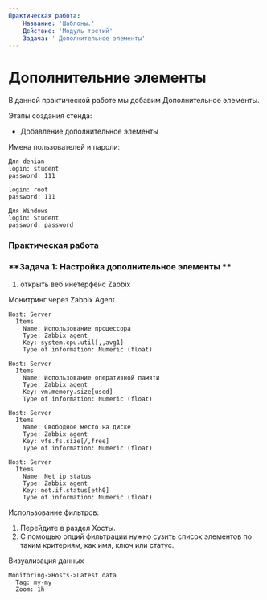 ```yaml
---
Практическая работа:
    Название: 'Шаблоны.'
    Действие: 'Модуль третий'
    Задача: ' Дополнительное элементы'
---
```

# **Дополнительние элементы**

В данной практической работе мы добавим Дополнительное элементы.

Этапы создания стенда:

- Добавление дополнительное элементы


Имена пользователей и пароли:
```
Для denian
login: student 
password: 111

login: root 
password: 111
```
```
Для Windows
login: Student 
password: password
```
### **Практическая работа**

### **Задача 1: Настройка дополнительное элементы **

1. открыть веб инетерфейс Zabbix

Монитринг через Zabbix Agent

```
Host: Server
  Items 
    Name: Использование процессора
    Type: Zabbix agent
    Key: system.cpu.util[,,avg1]
    Type of information: Numeric (float)
```
```
Host: Server
  Items 
    Name: Использование оперативной памяти
    Type: Zabbix agent
    Key: vm.memory.size[used]
    Type of information: Numeric (float)
```
```
Host: Server
  Items 
    Name: Свободное место на диске
    Type: Zabbix agent
    Key: vfs.fs.size[/,free]
    Type of information: Numeric (float)
```
```
Host: Server
  Items 
    Name: Net ip status
    Type: Zabbix agent
    Key: net.if.status[eth0]
    Type of information: Numeric (float)
```

Использование фильтров:

1.	Перейдите в раздел  Хосты.
2.	С помощью опций фильтрации нужно сузить список элементов по таким критериям, как имя, ключ или статус.


Визуализация данных

```
Monitoring->Hosts->Latest data
  Tag: my-my
  Zoom: 1h
```
